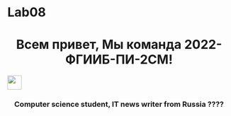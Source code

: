 # Lab08
<h1 align="center">Всем привет, Мы команда 2022-ФГИИБ-ПИ-2СМ!</h1>
<img src="https://github.com/blackcater/blackcater/raw/main/images/Hi.gif" height="32"/></h1>
<h3 align="center">Computer science student, IT news writer from Russia ????</h3>
